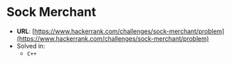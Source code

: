 # Sock Merchant

* **URL**: [https://www.hackerrank.com/challenges/sock-merchant/problem](https://www.hackerrank.com/challenges/sock-merchant/problem)
* Solved in:
    * `C++`
